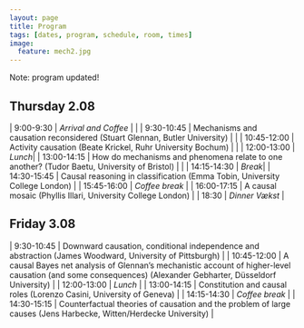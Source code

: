 ```yaml
---
layout: page
title: Program
tags: [dates, program, schedule, room, times]
image:
  feature: mech2.jpg
---
```


Note: program updated!

Thursday 2.08
---------------

|   9:00-9:30 | _Arrival and Coffee_                                                                        |   |
|  9:30-10:45 | Mechanisms and causation reconsidered (Stuart Glennan, Butler University)                   |   |
| 10:45-12:00 | Activity causation (Beate Krickel, Ruhr University Bochum)                                  |   |
| 12:00-13:00 | _Lunch_|
| 13:00-14:15 | How do mechanisms and phenomena relate to one another? (Tudor Baetu, University of Bristol) |   |
| 14:15-14:30 | _Break_|
| 14:30-15:45 | Causal reasoning in classification (Emma Tobin, University College London) |
| 15:45-16:00 | _Coffee break_  |
| 16:00-17:15 | A causal mosaic (Phyllis Illari, University College London) |
| 18:30       | _Dinner Vækst_                                              |

Friday 3.08
-------------

| 9:30-10:45 | Downward causation, conditional independence and abstraction (James Woodward, University of Pittsburgh) |
| 10:45-12:00 | A causal Bayes net analysis of Glennan’s mechanistic account of higher-level causation (and some consequences) (Alexander Gebharter, Düsseldorf University) |
| 12:00-13:00 | _Lunch_ |
| 13:00-14:15 | Constitution and causal roles (Lorenzo Casini, University of Geneva) |
| 14:15-14:30 | _Coffee break_ |
| 14:30-15:15 | Counterfactual theories of causation and the problem of large causes (Jens Harbecke, Witten/Herdecke University) |


